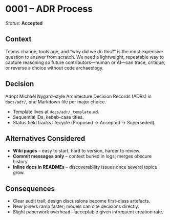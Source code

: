 # 0001 – ADR Process

*Status*: **Accepted**

## Context

Teams change, tools age, and “why did we do this?” is the most expensive question to answer from scratch. We need a lightweight, repeatable way to capture reasoning so future contributors—human or AI—can trace, critique, or reverse a choice without code archaeology.

## Decision

Adopt Michael Nygard–style Architecture Decision Records (ADRs) in `docs/adr/`, one Markdown file per major choice.

* Template lives at `docs/adr/_template.md`.
* Sequential IDs, kebab-case titles.
* Status field tracks lifecycle (Proposed → Accepted → Superseded).

## Alternatives Considered

* **Wiki pages** – easy to start, hard to version, harder to review.
* **Commit messages only** – context buried in logs; merges obscure history.
* **Inline docs in READMEs** – discoverability issues once several topics grow.

## Consequences

* Clear audit trail; design discussions become first-class artefacts.
* New joiners ramp faster; models can cite decisions directly.
* Slight paperwork overhead—acceptable given infrequent creation rate.
